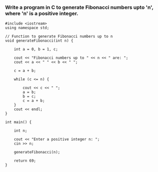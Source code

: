 ### Write a program in C to generate Fibonacci numbers upto 'n', where 'n' is a positive integer.

```
#include <iostream>
using namespace std;

// Function to generate Fibonacci numbers up to n
void generateFibonacci(int n) {
  
    int a = 0, b = 1, c;
    
    cout << "Fibonacci numbers up to " << n << " are: ";
    cout << a << " " << b << " ";
    
    c = a + b;
    
    while (c <= n) {
    
        cout << c << " ";
        a = b;
        b = c;
        c = a + b;
    }
    cout << endl;
}

int main() {

    int n;
    
    cout << "Enter a positive integer n: ";
    cin >> n;
    
    generateFibonacci(n);
    
    return 69;
}
```
